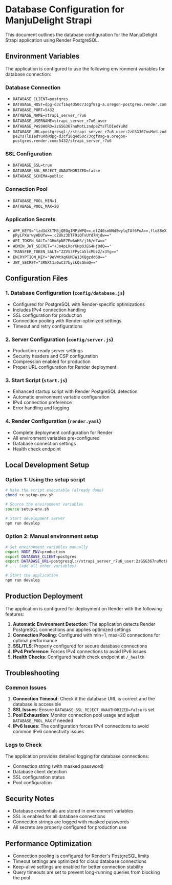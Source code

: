# Database Configuration for ManjuDelight Strapi

This document outlines the database configuration for the ManjuDelight Strapi application using Render PostgreSQL.

## Environment Variables

The application is configured to use the following environment variables for database connection:

### Database Connection
- `DATABASE_CLIENT=postgres`
- `DATABASE_HOST=dpg-d3cf16q4d50c73cgf8sg-a.oregon-postgres.render.com`
- `DATABASE_PORT=5432`
- `DATABASE_NAME=strapi_server_r7u6`
- `DATABASE_USERNAME=strapi_server_r7u6_user`
- `DATABASE_PASSWORD=2zGSG367nuMotLzndpeZYsTlDIedYuRd`
- `DATABASE_URL=postgresql://strapi_server_r7u6_user:2zGSG367nuMotLzndpeZYsTlDIedYuRd@dpg-d3cf16q4d50c73cgf8sg-a.oregon-postgres.render.com:5432/strapi_server_r7u6`

### SSL Configuration
- `DATABASE_SSL=true`
- `DATABASE_SSL_REJECT_UNAUTHORIZED=false`
- `DATABASE_SCHEMA=public`

### Connection Pool
- `DATABASE_POOL_MIN=1`
- `DATABASE_POOL_MAX=20`

### Application Secrets
- `APP_KEYS="lzd3dXtTM3jQEOgIMPiWPQ==,elZ40smNNdSwylqTAf6PuA==,flo88eXpRyLPXurwyADUfw==,cZUkz3bTF9iQTvUYd7Njdw=="`
- `API_TOKEN_SALT="GHm8pNE7EwAnHS/j16/eZw=="`
- `ADMIN_JWT_SECRET="+Jo4pLRoYKHp0JEG4HjOdQ=="`
- `TRANSFER_TOKEN_SALT="ZZVS3FPyCa5lcMbz2/x3Yg=="`
- `ENCRYPTION_KEY="9eVWtXqKUMJW13KQgzdd6Q=="`
- `JWT_SECRET="3RNXt1a0wC37byikQsGhmQ=="`

## Configuration Files

### 1. Database Configuration (`config/database.js`)
- Configured for PostgreSQL with Render-specific optimizations
- Includes IPv4 connection handling
- SSL configuration for production
- Connection pooling with Render-optimized settings
- Timeout and retry configurations

### 2. Server Configuration (`config/server.js`)
- Production-ready server settings
- Security headers and CSP configuration
- Compression enabled for production
- Proper URL configuration for Render deployment

### 3. Start Script (`start.js`)
- Enhanced startup script with Render PostgreSQL detection
- Automatic environment variable configuration
- IPv4 connection preference
- Error handling and logging

### 4. Render Configuration (`render.yaml`)
- Complete deployment configuration for Render
- All environment variables pre-configured
- Database connection settings
- Health check endpoint

## Local Development Setup

### Option 1: Using the setup script
```bash
# Make the script executable (already done)
chmod +x setup-env.sh

# Source the environment variables
source setup-env.sh

# Start development server
npm run develop
```

### Option 2: Manual environment setup
```bash
# Set environment variables manually
export NODE_ENV=production
export DATABASE_CLIENT=postgres
export DATABASE_URL=postgresql://strapi_server_r7u6_user:2zGSG367nuMotLzndpeZYsTlDIedYuRd@dpg-d3cf16q4d50c73cgf8sg-a.oregon-postgres.render.com:5432/strapi_server_r7u6
# ... (add all other variables)

# Start the application
npm run develop
```

## Production Deployment

The application is configured for deployment on Render with the following features:

1. **Automatic Environment Detection**: The application detects Render PostgreSQL connections and applies optimized settings
2. **Connection Pooling**: Configured with min=1, max=20 connections for optimal performance
3. **SSL/TLS**: Properly configured for secure database connections
4. **IPv4 Preference**: Forces IPv4 connections to avoid IPv6 issues
5. **Health Checks**: Configured health check endpoint at `/_health`

## Troubleshooting

### Common Issues

1. **Connection Timeout**: Check if the database URL is correct and the database is accessible
2. **SSL Issues**: Ensure `DATABASE_SSL_REJECT_UNAUTHORIZED=false` is set
3. **Pool Exhaustion**: Monitor connection pool usage and adjust `DATABASE_POOL_MAX` if needed
4. **IPv6 Issues**: The configuration forces IPv4 connections to avoid common IPv6 connectivity issues

### Logs to Check

The application provides detailed logging for database connections:
- Connection string (with masked password)
- Database client detection
- SSL configuration status
- Pool configuration

## Security Notes

- Database credentials are stored in environment variables
- SSL is enabled for all database connections
- Connection strings are logged with masked passwords
- All secrets are properly configured for production use

## Performance Optimization

- Connection pooling is configured for Render's PostgreSQL limits
- Timeout settings are optimized for cloud database connections
- Keep-alive settings are enabled for better connection stability
- Query timeouts are set to prevent long-running queries from blocking the pool
